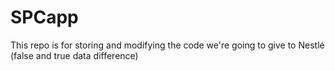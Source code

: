 # SPCapp


This repo is for storing and modifying the code we're going to give to Nestlé (false and true data difference)
